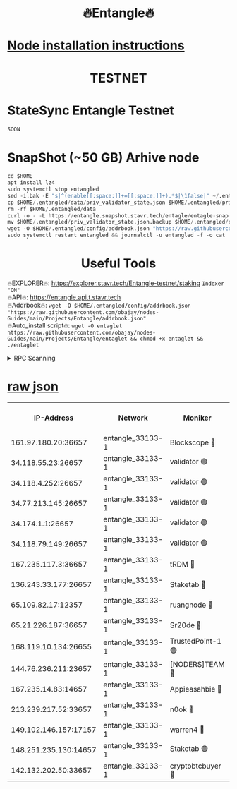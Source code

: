 <h1 align="center"> 🔥Entangle🔥</h1>

[Node installation instructions](https://github.com/obajay/nodes-Guides/tree/main/Projects/Entangle)
=

<h1 align="center"> TESTNET</h1>

# StateSync Entangle Testnet
```python
SOON
```
# SnapShot (~50 GB) Arhive node
```python
cd $HOME
apt install lz4
sudo systemctl stop entangled
sed -i.bak -E "s|^(enable[[:space:]]+=[[:space:]]+).*$|\1false|" ~/.entangled/config/config.toml
cp $HOME/.entangled/data/priv_validator_state.json $HOME/.entangled/priv_validator_state.json.backup
rm -rf $HOME/.entangled/data
curl -o - -L https://entangle.snapshot.stavr.tech/entagle/entagle-snap.tar.lz4 | lz4 -c -d - | tar -x -C $HOME/.entangled --strip-components 2
mv $HOME/.entangled/priv_validator_state.json.backup $HOME/.entangled/data/priv_validator_state.json
wget -O $HOME/.entangled/config/addrbook.json "https://raw.githubusercontent.com/obajay/nodes-Guides/main/Projects/Entangle/addrbook.json"
sudo systemctl restart entangled && journalctl -u entangled -f -o cat
```
 <h1 align="center"> Useful Tools</h1>
 
🔥EXPLORER🔥: https://explorer.stavr.tech/Entangle-testnet/staking        `Indexer "ON"` \
🔥API🔥:      https://entangle.api.t.stavr.tech \
🔥Addrbook🔥: ```wget -O $HOME/.entangled/config/addrbook.json "https://raw.githubusercontent.com/obajay/nodes-Guides/main/Projects/Entangle/addrbook.json"``` \
🔥Auto_install script🔥:  `wget -O entaglet https://raw.githubusercontent.com/obajay/nodes-Guides/main/Projects/Entangle/entaglet && chmod +x entaglet && ./entaglet`


<details>
<summary>RPC Scanning</summary>

<h2 align="center"> We scan nodes in real time every 4 hours. And we provide the final result of RPC endpoints.
We cannot influence the operation of these nodes in any way. </h2>


```python
If Voting Power is higher than 0 --> then the Node is a validator of the network and may be subject to attack and be a potential threat to the chain.
```
```python
We marked such validators with a red symbol
```

</details>

[raw json](https://rpc-check.entangt.stavr.tech/entangt/rpc-entangt-result.json)
=


<table><tr><th>IP-Address</th><th>Network</th><th>Moniker</th><th>Latest Block Height</th><th>Earliest Block Height</th><th>Catching Up</th><th>Tx Index</th><th>Voting Power</th><th>Scan Time</th></tr><tr><td>161.97.180.20:36657</td><td>entangle_33133-1</td><td>Blockscope 🔴</td><td>2647026</td><td>1</td><td>False</td><td>off</td><td>309757544522759</td><td>2024-03-15T00:53:20.794021002UTC</td></tr><tr><td>34.118.55.23:26657</td><td>entangle_33133-1</td><td>validator 🟢</td><td>2647027</td><td>1</td><td>False</td><td>on</td><td>0</td><td>2024-03-15T00:53:23.499820010UTC</td></tr><tr><td>34.118.4.252:26657</td><td>entangle_33133-1</td><td>validator 🟢</td><td>2617124</td><td>1</td><td>False</td><td>on</td><td>0</td><td>2024-03-15T00:53:23.815094287UTC</td></tr><tr><td>34.77.213.145:26657</td><td>entangle_33133-1</td><td>validator 🟢</td><td>2647027</td><td>1</td><td>False</td><td>on</td><td>0</td><td>2024-03-15T00:53:26.134062441UTC</td></tr><tr><td>34.174.1.1:26657</td><td>entangle_33133-1</td><td>validator 🟢</td><td>2647027</td><td>1</td><td>False</td><td>on</td><td>0</td><td>2024-03-15T00:53:26.837684956UTC</td></tr><tr><td>34.118.79.149:26657</td><td>entangle_33133-1</td><td>validator 🟢</td><td>2647031</td><td>1</td><td>False</td><td>on</td><td>0</td><td>2024-03-15T00:53:50.565789203UTC</td></tr><tr><td>167.235.117.3:36657</td><td>entangle_33133-1</td><td>tRDM 🔴</td><td>2647031</td><td>1</td><td>False</td><td>on</td><td>216763321815022</td><td>2024-03-15T00:53:55.224538264UTC</td></tr><tr><td>136.243.33.177:26657</td><td>entangle_33133-1</td><td>Staketab 🔴</td><td>2647029</td><td>660001</td><td>False</td><td>on</td><td>181109033515616</td><td>2024-03-15T00:53:41.872443394UTC</td></tr><tr><td>65.109.82.17:12357</td><td>entangle_33133-1</td><td>ruangnode 🔴</td><td>2647026</td><td>1312001</td><td>False</td><td>off</td><td>661261205895222</td><td>2024-03-15T00:53:21.129930405UTC</td></tr><tr><td>65.21.226.187:36657</td><td>entangle_33133-1</td><td>Sr20de 🔴</td><td>2647026</td><td>2049001</td><td>False</td><td>off</td><td>29534655065001</td><td>2024-03-15T00:53:18.246989339UTC</td></tr><tr><td>168.119.10.134:26655</td><td>entangle_33133-1</td><td>TrustedPoint-1 🟢</td><td>2647031</td><td>2268001</td><td>False</td><td>off</td><td>0</td><td>2024-03-15T00:53:55.433915905UTC</td></tr><tr><td>144.76.236.211:23657</td><td>entangle_33133-1</td><td>[NODERS]TEAM 🔴</td><td>2647029</td><td>2304001</td><td>False</td><td>off</td><td>26809518609480680</td><td>2024-03-15T00:53:39.610849410UTC</td></tr><tr><td>167.235.14.83:14657</td><td>entangle_33133-1</td><td>Appieasahbie 🔴</td><td>2647031</td><td>2436001</td><td>False</td><td>on</td><td>43265832790044774</td><td>2024-03-15T00:53:54.908477683UTC</td></tr><tr><td>213.239.217.52:33657</td><td>entangle_33133-1</td><td>n0ok 🔴</td><td>2647030</td><td>2547030</td><td>False</td><td>off</td><td>46611081777498279</td><td>2024-03-15T00:53:48.198823403UTC</td></tr><tr><td>149.102.146.157:17157</td><td>entangle_33133-1</td><td>warren4 🔴</td><td>2647028</td><td>2558001</td><td>False</td><td>on</td><td>505849050783707</td><td>2024-03-15T00:53:37.351161360UTC</td></tr><tr><td>148.251.235.130:14657</td><td>entangle_33133-1</td><td>Staketab 🟢</td><td>2647026</td><td>2617001</td><td>False</td><td>off</td><td>0</td><td>2024-03-15T00:53:17.948713219UTC</td></tr><tr><td>142.132.202.50:33657</td><td>entangle_33133-1</td><td>cryptobtcbuyer 🔴</td><td>2647026</td><td>2619001</td><td>False</td><td>off</td><td>38886577247155343</td><td>2024-03-15T00:53:20.515982475UTC</td></tr></table>
